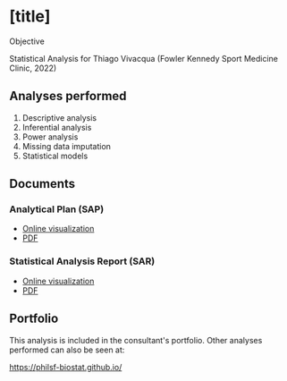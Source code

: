 # [title]

Objective

Statistical Analysis for Thiago Vivacqua (Fowler Kennedy Sport Medicine Clinic, 2022)
<!-- Technical Report for Thiago Vivacqua (Fowler Kennedy Sport Medicine Clinic, 2022) -->

## Analyses performed

1. Descriptive analysis
1. Inferential analysis
1. Power analysis
1. Missing data imputation
1. Statistical models

## Documents

### Analytical Plan (SAP)

<!-- - [Online visualization][sapviz-v02] -->
<!-- - [PDF][sappdf-v02] -->

- [Online visualization][sapviz-v01]
- [PDF][sappdf-v01]

### Statistical Analysis Report (SAR)

<!-- - [Online visualization][reportviz-v02] -->
<!-- - [PDF][pdf-v02] -->

- [Online visualization][reportviz-v01]
- [PDF][pdf-v01]

<!-- ## Associated analyses -->

<!-- This analysis is part of a larger project and is supported by other analyses, linked below. -->

<!-- **[assoc_title]** -->

<!-- <[assoc_link]> -->

## Portfolio

This analysis is included in the consultant's portfolio.
Other analyses performed can also be seen at:

<https://philsf-biostat.github.io/>

<!-- --- -->

[sapviz-v01]: report/SAP-2022-036-TV-v01.md
[sapviz-v02]: report/SAP-2022-036-TV-v02.md
[sappdf-v01]: https://docs.google.com/viewer?url=https://github.com/philsf-biostat/SAR-2022-036-TV/raw/main/report/SAP-2022-036-TV-v01.pdf
[sappdf-v02]: https://docs.google.com/viewer?url=https://github.com/philsf-biostat/SAR-2022-036-TV/raw/main/report/SAP-2022-036-TV-v02.pdf

[reportviz-v01]: report/SAR-2022-036-TV-v01.md
[reportviz-v02]: report/SAR-2022-036-TV-v02.md
[pdf-v01]: https://docs.google.com/viewer?url=https://github.com/philsf-biostat/SAR-2022-036-TV/raw/main/report/SAR-2022-036-TV-v01.pdf
[pdf-v02]: https://docs.google.com/viewer?url=https://github.com/philsf-biostat/SAR-2022-036-TV/raw/main/report/SAR-2022-036-TV-v02.pdf
